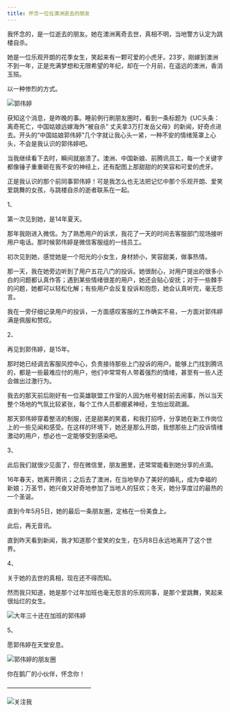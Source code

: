 ```yaml
---
title: 怀念一位在澳洲逝去的朋友
---
```


我怀念的，是一位逝去的朋友。她在澳洲离奇去世，真相不明，当地警方认定为跳楼自杀。

她是一位乐观开朗的花季女生，笑起来有一颗可爱的小虎牙。23岁，刚嫁到澳洲不到一年，正是充满梦想和无限希望的年纪，却在一个月前，在遥远的澳洲，香消玉殒。

以一种惨烈的方式。

![郭伟婷](/img/2017-06-17-1.jpg "郭伟婷")

获知这个消息，是昨晚的事。睡前例行刷朋友圈时，看到一条标题为《UC头条：离奇死亡，中国姑娘远嫁海外“被自杀” 丈夫拿3万打发岳父母》的新闻，好奇点进去。开头的“中国姑娘郭伟婷”几个字就让我心头一紧，一种不安的情绪笼罩上心头，不会是我认识的郭伟婷吧。

当我继续看下去时，瞬间就崩溃了。澳洲、中国新娘、前腾讯员工，每一个关键字都像锤子重重砸在我不安的神经上，还有配图上那甜甜的的笑容和可爱的虎牙。

正是我认识的那个前同事郭伟婷！可是我怎么也无法把记忆中那个乐观开朗、爱笑爱跳舞的女孩，与跳楼自杀的逝者联系在一起。


1、

第一次见到她，是14年夏天。

那年我刚进入微信。为了熟悉用户的诉求，我花了一天的时间去客服部门现场接听用户电话。那时候郭伟婷是微信客服组的一线员工。

初次见到她，感觉她是一个阳光的小女生，身材娇小，笑容甜美，做事热情。

那一天，我在她旁边听到了用户五花八门的投诉。她很耐心，对用户提出的很多小白的问题都认真作答；遇到某些情绪很差的用户，她还会贴心安抚；对于一些棘手的问题，她都可以轻松化解；有些用户会反复投诉和抱怨，她会认真听完，毫无怨言。

我在一旁仔细记录用户的投诉，一方面感叹客服的工作确实不易，一方面对郭伟婷满是佩服和赞叹。

2、

再见到郭伟婷，是15年。

那时她已经调去客服风控中心，负责接待那些上门投诉的用户。能够上门找到腾讯的，都是一些最难应付的用户，他们中常常有人带着强烈的情绪，甚至有一些人还会做出过激行为。

我去的那天前后刚好有一位英雄联盟工作室的人因为帐号被封前去闹事，所以当天整个场地的气氛比较紧张，每个工作人员都绷紧神经，生怕出现疏漏。

那天郭伟婷穿着整洁的制服，还是甜美的笑着，和我打招呼，分享她在新工作岗位上的一些见闻和感受。在这样的环境下，她还是那么开朗，我想那些上门投诉情绪激动的用户，想必也一定能够受到感染吧。

3、

此后我们就很少见面了，但在微信里，朋友圈里，还常常能看到她分享的点滴。

16年春天，她离开腾讯；之后去了澳洲，在当地举办了美好的婚礼，成为幸福的新娘；万圣节，她兴奋又好奇地参加了当地人的狂欢；冬天，她分享度过的最热的一个圣诞。

直到今年5月5日，她的最后一条朋友圈，定格在一份美食上。

此后，再无音讯。

直到昨天看到新闻，我才知道那个爱笑的女生，在5月8日永远地离开了这个世界。

4、

关于她的去世的真相，现在还不得而知。

然而我只知道，她是那个过年加班也毫无怨言的乐观同事，是那个爱跳舞，笑起来很灿烂的女生。

![大年三十还在加班的郭伟婷](/img/2017-06-17-2.jpg "大年三十还在加班的郭伟婷")


5、

愿郭伟婷在天堂安息。

![郭伟婷的朋友圈](/img/2017-06-17-3.jpg "郭伟婷的朋友圈")

你在鹅厂的小伙伴，怀念你！

——————————————

![关注我](/img/followme.jpg "关注我")